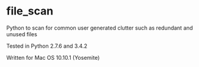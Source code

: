 # file_scan
Python to scan for common user generated clutter such as redundant and unused files

Tested in Python 2.7.6 and 3.4.2

Written for Mac OS 10.10.1 (Yosemite)
